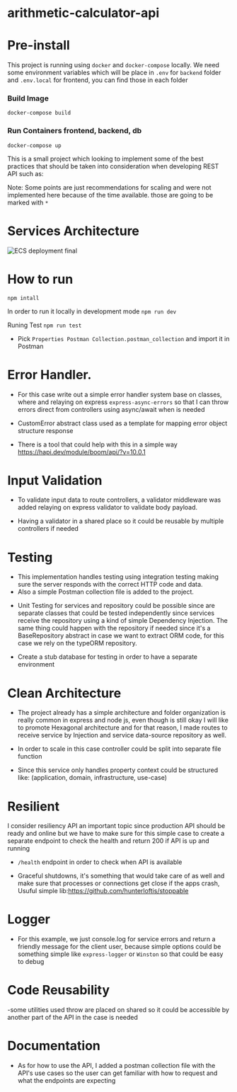 # arithmetic-calculator-api
# Pre-install

This project is running using  `docker` and `docker-compose` locally. We need some environment variables which will be place in `.env` for `backend` folder and `.env.local` for frontend, you can find those in each folder

### Build Image
`docker-compose build`

### Run Containers frontend, backend, db
`docker-compose up`


This is a small project which looking to implement some of the best practices that should be taken into consideration when developing REST API such as:

Note: Some points are just recommendations for scaling and were not implemented here because of the time available. those are going to be marked with `*`

# Services Architecture 

![ECS deployment final](https://user-images.githubusercontent.com/13880481/236306566-79f6dd9e-fe0a-453f-a3b1-dbc14be4f3c7.png)

# How to run

`npm intall`

In order to run it locally in development mode
`npm run dev`


Runing Test
`npm run test`

- Pick `Properties Postman Collection.postman_collection` and import it in Postman

# Error Handler.

- For this case write out a simple error handler system base on classes, where and relaying on express `express-async-errors` so that I can throw errors direct from controllers using async/await when is needed

- CustomError abstract class used as a template for mapping error object structure response

* There is a tool that could help with this in a simple way https://hapi.dev/module/boom/api/?v=10.0.1

# Input Validation

- To validate input data to route controllers, a validator middleware was added relaying on express validator to validate body payload.

- Having a validator in a shared place so it could be reusable by multiple controllers if needed

# Testing

- This implementation handles testing using integration testing making sure the server responds with the correct HTTP code and data.
- Also a simple Postman collection file is added to the project.

* Unit Testing for services and repository could be possible since are separate classes that could be tested independently since services receive the repository using a kind of simple Dependency Injection. The same thing could happen with the repository if needed since it's a BaseRepository abstract in case we want to extract ORM code, for this case we rely on the typeORM repository.

* Create a stub database for testing in order to have a separate environment

# Clean Architecture

- The project already has a simple architecture and folder organization is really common in express and node js, even though is still okay I will like to promote Hexagonal architecture and for that reason, I made routes to receive service by Injection and service data-source repository as well.

* In order to scale in this case controller could be split into separate file function

* Since this service only handles property context could be structured like: (application, domain, infrastructure, use-case)

# Resilient

I consider resiliency API an important topic since production API should be ready and online but we have to make sure for this simple case to create a separate endpoint to check the health and return 200 if API is up and running

- `/health` endpoint in order to check when API is available

* Graceful shutdowns, it's something that would take care of as well and make sure that processes or connections get close if the apps crash, Usuful simple lib:https://github.com/hunterloftis/stoppable

# Logger

- For this example, we just console.log for service errors and return a friendly message for the client user, because simple options could be something simple like `express-logger` or `Winston` so that could be easy to debug

# Code Reusability

-some utilities used throw are placed on shared so it could be accessible by another part of the API in the case is needed

# Documentation

- As for how to use the API, I added a postman collection file with the API's use cases so the user can get familiar with how to request and what the endpoints are expecting
